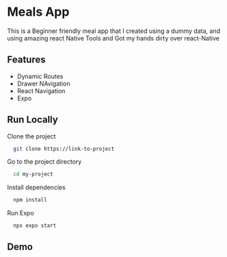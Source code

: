 
# Meals App

This is a Beginner friendly meal app that I created using a dummy data, and using amazing react Native Tools and Got my hands dirty over react-Native


## Features

- Dynamic Routes 
- Drawer NAvigation
- React Navigation
- Expo

## Run Locally

Clone the project

```bash
  git clone https://link-to-project
```

Go to the project directory

```bash
  cd my-project
```

Install dependencies

```bash
  npm install 
```

Run Expo 
```bash
  npx expo start
```




## Demo



